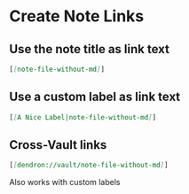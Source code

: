 
# Create Note Links

## Use the note title as link text
```markdown
[[note-file-without-md]]
```

## Use a custom label as link text
```markdown
[[A Nice Label|note-file-without-md]]
```

## Cross-Vault links

```markdown
[[dendron://vault/note-file-without-md]]
```

Also works with custom labels
